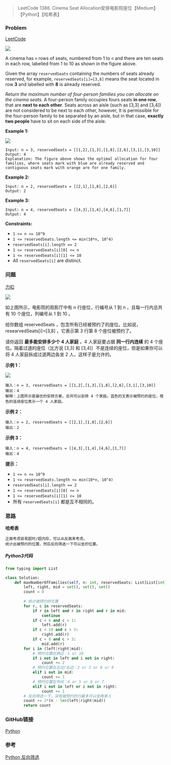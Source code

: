 > LeetCode 1386. Cinema Seat Allocation安排电影院座位【Medium】【Python】【哈希表】

### Problem

[LeetCode](https://leetcode.com/problems/cinema-seat-allocation/)

![](https://cdn.jsdelivr.net/gh/Wonz5130/My-Private-ImgHost/img/cinema_seats_1.png)

A cinema has `n` rows of seats, numbered from 1 to `n` and there are ten seats in each row, labelled from 1 to 10 as shown in the figure above.

Given the array `reservedSeats` containing the numbers of seats already reserved, for example, `reservedSeats[i]=[3,8]` means the seat located in row **3** and labelled with **8** is already reserved. 

*Return the maximum number of four-person families you can allocate on the cinema seats.* A four-person family occupies fours seats **in one row**, that are **next to each other**. Seats across an aisle (such as [3,3] and [3,4]) are not considered to be next to each other, however, It is permissible for the four-person family to be separated by an aisle, but in that case, **exactly two people** have to sit on each side of the aisle.

**Example 1:**

![](https://cdn.jsdelivr.net/gh/Wonz5130/My-Private-ImgHost/img/cinema_seats_3.png)

```
Input: n = 3, reservedSeats = [[1,2],[1,3],[1,8],[2,6],[3,1],[3,10]]
Output: 4
Explanation: The figure above shows the optimal allocation for four families, where seats mark with blue are already reserved and contiguous seats mark with orange are for one family. 
```

**Example 2:**

```
Input: n = 2, reservedSeats = [[2,1],[1,8],[2,6]]
Output: 2
```

**Example 3:**

```
Input: n = 4, reservedSeats = [[4,3],[1,4],[4,6],[1,7]]
Output: 4
```

**Constraints:**

- `1 <= n <= 10^9`
- `1 <= reservedSeats.length <= min(10*n, 10^4)`
- `reservedSeats[i].length == 2`
- `1 <= reservedSeats[i][0] <= n`
- `1 <= reservedSeats[i][1] <= 10`
- All `reservedSeats[i]` are distinct.

### 问题

[力扣](https://leetcode-cn.com/problems/cinema-seat-allocation/)

![](https://cdn.jsdelivr.net/gh/Wonz5130/My-Private-ImgHost/img/cinema_seats_1.png)

如上图所示，电影院的观影厅中有 n 行座位，行编号从 1 到 n ，且每一行内总共有 10 个座位，列编号从 1 到 10 。

给你数组 reservedSeats ，包含所有已经被预约了的座位。比如说，researvedSeats[i]=[3,8] ，它表示第 3 行第 8 个座位被预约了。

请你返回 **最多能安排多少个 4 人家庭** 。4 人家庭要占据 **同一行内连续** 的 4 个座位。隔着过道的座位（比方说 [3,3] 和 [3,4]）不是连续的座位，但是如果你可以将 4 人家庭拆成过道两边各坐 2 人，这样子是允许的。

**示例 1：**

![](https://cdn.jsdelivr.net/gh/Wonz5130/My-Private-ImgHost/img/cinema_seats_3.png)

```
输入：n = 3, reservedSeats = [[1,2],[1,3],[1,8],[2,6],[3,1],[3,10]]
输出：4
解释：上图所示是最优的安排方案，总共可以安排 4 个家庭。蓝色的叉表示被预约的座位，橙色的连续座位表示一个 4 人家庭。
```

**示例 2：**

```
输入：n = 2, reservedSeats = [[2,1],[1,8],[2,6]]
输出：2
```

**示例 3：**

```
输入：n = 4, reservedSeats = [[4,3],[1,4],[4,6],[1,7]]
输出：4
```

**提示：**

- `1 <= n <= 10^9`
- `1 <= reservedSeats.length <= min(10*n, 10^4)`
- `reservedSeats[i].length == 2`
- `1 <= reservedSeats[i][0] <= n`
- `1 <= reservedSeats[i][1] <= 10`
- 所有 `reservedSeats[i]` 都是互不相同的。

### 思路

**哈希表**

```
正面考虑容易超时/超内存，可以从反面来考虑。
统计出被预约的位置，然后反向筛选一下可以坐的位置。
```

##### Python3代码

```python
from typing import List

class Solution:
    def maxNumberOfFamilies(self, n: int, reservedSeats: List[List[int]]) -> int:
        left, right, mid = set(), set(), set()
        count = 0
        
        # 统计被预约的位置
        for r, c in reservedSeats:
            if r in left and r in right and r in mid:
                continue
            if c < 6 and c > 1:
                left.add(r)
            if c < 10 and c > 5:
                right.add(r)
            if c < 8 and c > 3:
                mid.add(r)
        for i in (left|right|mid):
            # 预约位置在两边：1 or 10
            if i not in left and i not in right:
                count += 2
            # 预约位置在左边/右边：2 or 3 or 8 or 9
            elif i not in mid:
                count += 1
            # 预约位置在中间：4 or 5 or 6 or 7
            elif i not in left or i not in right:
                count += 1
        # 反向筛选一下，没有被预约的行最多可以坐两家人
        count += 2*(n - len(left|right|mid))
        return count
```

### GitHub链接

[Python](https://github.com/Wonz5130/LeetCode-Solutions/blob/master/solutions/1386-Cinema-Seat-Allocation/1386.py)

### 参考

[Python 反向筛选](https://leetcode-cn.com/problems/cinema-seat-allocation/solution/python-fan-xiang-shai-xuan-by-ch3cook/)